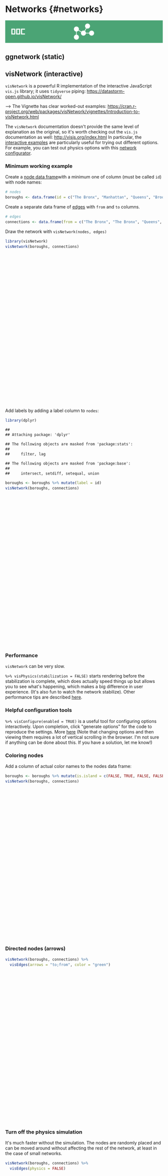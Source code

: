 # Networks {#networks}

![](images/banners/banner_network.png)

## ggnetwork (static)

## visNetwork (interactive)

`visNetwork` is a powerful R implementation of the interactive JavaScript `vis.js` library; it uses `tidyverse` piping: https://datastorm-open.github.io/visNetwork/

--> The Vignette has clear worked-out examples: https://cran.r-project.org/web/packages/visNetwork/vignettes/Introduction-to-visNetwork.html


The `visNetwork` documentation doesn't provide the same level of explanation as the original, so it's worth checking out the `vis.js` documentation as well:
http://visjs.org/index.html  In particular, the [interactive examples](http://visjs.org/network_examples.html) are particularly useful for trying out different options. For example, you can test out physics options with this [network configurator](http://visjs.org/examples/network/physics/physicsConfiguration.html). 


### Minimum working example

Create a [node data frame](https://datastorm-open.github.io/visNetwork/nodes.html)with a minimum one of column (must be called `id`) with node names:


```r
# nodes
boroughs <- data.frame(id = c("The Bronx", "Manhattan", "Queens", "Brooklyn", "Staten Island"))
```


Create a separate data frame of [edges](https://datastorm-open.github.io/visNetwork/edges.html) with `from` and `to` columns. 



```r
# edges
connections <- data.frame(from = c("The Bronx", "The Bronx", "Queens", "Queens", "Manhattan", "Brooklyn"), to = c("Manhattan", "Queens", "Brooklyn", "Manhattan", "Brooklyn", "Staten Island"))
```


Draw the network with `visNetwork(nodes, edges)`


```r
library(visNetwork)
visNetwork(boroughs, connections)
```

<!--html_preserve--><div id="htmlwidget-369ea567e9b7bebd1fd3" style="width:672px;height:480px;" class="visNetwork html-widget"></div>
<script type="application/json" data-for="htmlwidget-369ea567e9b7bebd1fd3">{"x":{"nodes":{"id":["The Bronx","Manhattan","Queens","Brooklyn","Staten Island"]},"edges":{"from":["The Bronx","The Bronx","Queens","Queens","Manhattan","Brooklyn"],"to":["Manhattan","Queens","Brooklyn","Manhattan","Brooklyn","Staten Island"]},"nodesToDataframe":true,"edgesToDataframe":true,"options":{"width":"100%","height":"100%","nodes":{"shape":"dot"},"manipulation":{"enabled":false}},"groups":null,"width":null,"height":null,"idselection":{"enabled":false},"byselection":{"enabled":false},"main":null,"submain":null,"footer":null,"background":"rgba(0, 0, 0, 0)"},"evals":[],"jsHooks":[]}</script><!--/html_preserve-->


Add labels by adding a label column to `nodes`:


```r
library(dplyr)
```

```
## 
## Attaching package: 'dplyr'
```

```
## The following objects are masked from 'package:stats':
## 
##     filter, lag
```

```
## The following objects are masked from 'package:base':
## 
##     intersect, setdiff, setequal, union
```

```r
boroughs <- boroughs %>% mutate(label = id)
visNetwork(boroughs, connections)
```

<!--html_preserve--><div id="htmlwidget-cbf070008ddc91ea4036" style="width:672px;height:480px;" class="visNetwork html-widget"></div>
<script type="application/json" data-for="htmlwidget-cbf070008ddc91ea4036">{"x":{"nodes":{"id":["The Bronx","Manhattan","Queens","Brooklyn","Staten Island"],"label":["The Bronx","Manhattan","Queens","Brooklyn","Staten Island"]},"edges":{"from":["The Bronx","The Bronx","Queens","Queens","Manhattan","Brooklyn"],"to":["Manhattan","Queens","Brooklyn","Manhattan","Brooklyn","Staten Island"]},"nodesToDataframe":true,"edgesToDataframe":true,"options":{"width":"100%","height":"100%","nodes":{"shape":"dot"},"manipulation":{"enabled":false}},"groups":null,"width":null,"height":null,"idselection":{"enabled":false},"byselection":{"enabled":false},"main":null,"submain":null,"footer":null,"background":"rgba(0, 0, 0, 0)"},"evals":[],"jsHooks":[]}</script><!--/html_preserve-->



### Performance

`visNetwork` can be very slow. 

`%>% visPhysics(stabilization = FALSE)` starts rendering before the stabilization is complete, which does actually speed things up but allows you to see what's happening, which makes a big difference in user experience.  (It's also fun to watch the network stabilize).  Other performance tips are described [here](https://datastorm-open.github.io/visNetwork/performance.html).
  
### Helpful configuration tools  
  
`%>% visConfigure(enabled = TRUE)` is a useful tool for configuring options interactively.  Upon completion, click "generate options" for the code to reproduce the settings. More [here](https://datastorm-open.github.io/visNetwork/configure.html) (Note that changing options and then viewing them requires a lot of vertical scrolling in the browser.  I'm not sure if anything can be done about this. If you have a solution, let me know!)
  
### Coloring nodes

Add a column of actual color names to the nodes data frame:


```r
boroughs <- boroughs %>% mutate(is.island = c(FALSE, TRUE, FALSE, FALSE, TRUE)) %>% mutate(color = ifelse(is.island, "blue", "yellow"))
visNetwork(boroughs, connections)
```

<!--html_preserve--><div id="htmlwidget-1de7ce0693cc1fa1a876" style="width:672px;height:480px;" class="visNetwork html-widget"></div>
<script type="application/json" data-for="htmlwidget-1de7ce0693cc1fa1a876">{"x":{"nodes":{"id":["The Bronx","Manhattan","Queens","Brooklyn","Staten Island"],"label":["The Bronx","Manhattan","Queens","Brooklyn","Staten Island"],"is.island":[false,true,false,false,true],"color":["yellow","blue","yellow","yellow","blue"]},"edges":{"from":["The Bronx","The Bronx","Queens","Queens","Manhattan","Brooklyn"],"to":["Manhattan","Queens","Brooklyn","Manhattan","Brooklyn","Staten Island"]},"nodesToDataframe":true,"edgesToDataframe":true,"options":{"width":"100%","height":"100%","nodes":{"shape":"dot"},"manipulation":{"enabled":false}},"groups":null,"width":null,"height":null,"idselection":{"enabled":false},"byselection":{"enabled":false},"main":null,"submain":null,"footer":null,"background":"rgba(0, 0, 0, 0)"},"evals":[],"jsHooks":[]}</script><!--/html_preserve-->

### Directed nodes (arrows)


```r
visNetwork(boroughs, connections) %>% 
  visEdges(arrows = "to;from", color = "green")
```

<!--html_preserve--><div id="htmlwidget-415b88d7ea64bc90b824" style="width:672px;height:480px;" class="visNetwork html-widget"></div>
<script type="application/json" data-for="htmlwidget-415b88d7ea64bc90b824">{"x":{"nodes":{"id":["The Bronx","Manhattan","Queens","Brooklyn","Staten Island"],"label":["The Bronx","Manhattan","Queens","Brooklyn","Staten Island"],"is.island":[false,true,false,false,true],"color":["yellow","blue","yellow","yellow","blue"]},"edges":{"from":["The Bronx","The Bronx","Queens","Queens","Manhattan","Brooklyn"],"to":["Manhattan","Queens","Brooklyn","Manhattan","Brooklyn","Staten Island"]},"nodesToDataframe":true,"edgesToDataframe":true,"options":{"width":"100%","height":"100%","nodes":{"shape":"dot"},"manipulation":{"enabled":false},"edges":{"arrows":"to;from","color":"green"}},"groups":null,"width":null,"height":null,"idselection":{"enabled":false},"byselection":{"enabled":false},"main":null,"submain":null,"footer":null,"background":"rgba(0, 0, 0, 0)"},"evals":[],"jsHooks":[]}</script><!--/html_preserve-->

### Turn off the physics simulation

It's much faster without the simulation. The nodes are randomly placed and can be moved around without affecting the rest of the network, at least in the case of small networks.


```r
visNetwork(boroughs, connections) %>% 
  visEdges(physics = FALSE)
```

<!--html_preserve--><div id="htmlwidget-1fbb56765cd4104ebf14" style="width:672px;height:480px;" class="visNetwork html-widget"></div>
<script type="application/json" data-for="htmlwidget-1fbb56765cd4104ebf14">{"x":{"nodes":{"id":["The Bronx","Manhattan","Queens","Brooklyn","Staten Island"],"label":["The Bronx","Manhattan","Queens","Brooklyn","Staten Island"],"is.island":[false,true,false,false,true],"color":["yellow","blue","yellow","yellow","blue"]},"edges":{"from":["The Bronx","The Bronx","Queens","Queens","Manhattan","Brooklyn"],"to":["Manhattan","Queens","Brooklyn","Manhattan","Brooklyn","Staten Island"]},"nodesToDataframe":true,"edgesToDataframe":true,"options":{"width":"100%","height":"100%","nodes":{"shape":"dot"},"manipulation":{"enabled":false},"edges":{"physics":false}},"groups":null,"width":null,"height":null,"idselection":{"enabled":false},"byselection":{"enabled":false},"main":null,"submain":null,"footer":null,"background":"rgba(0, 0, 0, 0)"},"evals":[],"jsHooks":[]}</script><!--/html_preserve-->

### Grey out nodes far from selected (defined by "degree")

(Click a node to see effect.)


```r
# defaults to 1 degree
visNetwork(boroughs, connections) %>% 
  visOptions(highlightNearest = TRUE)
```

<!--html_preserve--><div id="htmlwidget-fff21981802725be5a28" style="width:672px;height:480px;" class="visNetwork html-widget"></div>
<script type="application/json" data-for="htmlwidget-fff21981802725be5a28">{"x":{"nodes":{"id":["The Bronx","Manhattan","Queens","Brooklyn","Staten Island"],"label":["The Bronx","Manhattan","Queens","Brooklyn","Staten Island"],"is.island":[false,true,false,false,true],"color":["yellow","blue","yellow","yellow","blue"]},"edges":{"from":["The Bronx","The Bronx","Queens","Queens","Manhattan","Brooklyn"],"to":["Manhattan","Queens","Brooklyn","Manhattan","Brooklyn","Staten Island"]},"nodesToDataframe":true,"edgesToDataframe":true,"options":{"width":"100%","height":"100%","nodes":{"shape":"dot"},"manipulation":{"enabled":false}},"groups":null,"width":null,"height":null,"idselection":{"enabled":false,"style":"width: 150px; height: 26px","useLabels":true,"main":"Select by id"},"byselection":{"enabled":false,"style":"width: 150px; height: 26px","multiple":false,"hideColor":"rgba(200,200,200,0.5)"},"main":null,"submain":null,"footer":null,"background":"rgba(0, 0, 0, 0)","highlight":{"enabled":true,"hoverNearest":false,"degree":1,"algorithm":"all","hideColor":"rgba(200,200,200,0.5)","labelOnly":true},"collapse":{"enabled":false,"fit":false,"resetHighlight":true,"clusterOptions":null}},"evals":[],"jsHooks":[]}</script><!--/html_preserve-->

```r
# set degree to 2
visNetwork(boroughs, connections) %>% 
  visOptions(highlightNearest = list(enabled = TRUE, 
                                     degree = 2))
```

<!--html_preserve--><div id="htmlwidget-f0e95bd1cc303dcfa878" style="width:672px;height:480px;" class="visNetwork html-widget"></div>
<script type="application/json" data-for="htmlwidget-f0e95bd1cc303dcfa878">{"x":{"nodes":{"id":["The Bronx","Manhattan","Queens","Brooklyn","Staten Island"],"label":["The Bronx","Manhattan","Queens","Brooklyn","Staten Island"],"is.island":[false,true,false,false,true],"color":["yellow","blue","yellow","yellow","blue"]},"edges":{"from":["The Bronx","The Bronx","Queens","Queens","Manhattan","Brooklyn"],"to":["Manhattan","Queens","Brooklyn","Manhattan","Brooklyn","Staten Island"]},"nodesToDataframe":true,"edgesToDataframe":true,"options":{"width":"100%","height":"100%","nodes":{"shape":"dot"},"manipulation":{"enabled":false}},"groups":null,"width":null,"height":null,"idselection":{"enabled":false,"style":"width: 150px; height: 26px","useLabels":true,"main":"Select by id"},"byselection":{"enabled":false,"style":"width: 150px; height: 26px","multiple":false,"hideColor":"rgba(200,200,200,0.5)"},"main":null,"submain":null,"footer":null,"background":"rgba(0, 0, 0, 0)","highlight":{"enabled":true,"hoverNearest":false,"degree":2,"algorithm":"all","hideColor":"rgba(200,200,200,0.5)","labelOnly":true},"collapse":{"enabled":false,"fit":false,"resetHighlight":true,"clusterOptions":null}},"evals":[],"jsHooks":[]}</script><!--/html_preserve-->



<!-- Footer -->
<center>
</br></br>
[![EDAV](images/icons/edav_resource_small.png)](https://jtr13.github.io/EDAV/)
</br></br>
</center>
